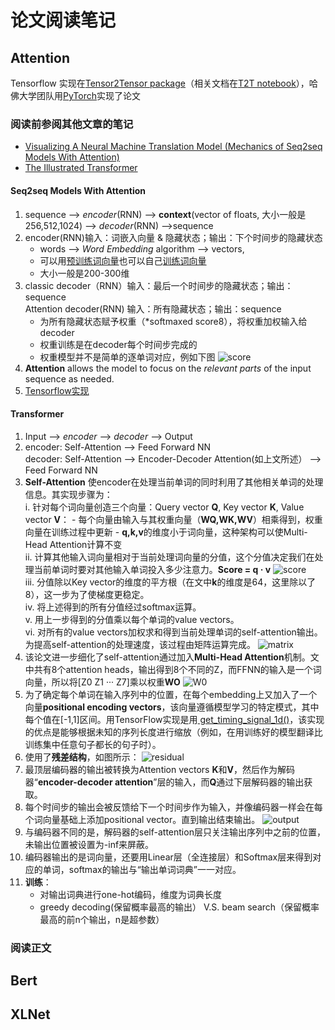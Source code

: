 # 论文阅读笔记
## Attention
Tensorflow 实现在[Tensor2Tensor package](https://github.com/tensorflow/tensor2tensor)（相关文档在[T2T notebook](https://colab.research.google.com/github/tensorflow/tensor2tensor/blob/master/tensor2tensor/notebooks/hello_t2t.ipynb)），哈佛大学团队用[PyTorch](http://nlp.seas.harvard.edu/2018/04/03/attention.html)实现了论文
### 阅读前参阅其他文章的笔记
- [Visualizing A Neural Machine Translation Model (Mechanics of Seq2seq Models With Attention)](https://jalammar.github.io/visualizing-neural-machine-translation-mechanics-of-seq2seq-models-with-attention/)
- [The Illustrated Transformer](https://jalammar.github.io/illustrated-transformer/)
#### Seq2seq Models With Attention
1. sequence --> *encoder*(RNN) --> **context**(vector of floats, 大小一般是256,512,1024) --> *decoder*(RNN) -->sequence
2. encoder(RNN)输入：词嵌入向量 & 隐藏状态；输出：下个时间步的隐藏状态
    - words --> *Word Embedding* algorithm --> vectors,
    - 可以用[预训练词向量](https://github.com/Embedding/Chinese-Word-Vectors)也可以自己[训练词向量](https://blog.csdn.net/zhylhy520/article/details/87615772)
    - 大小一般是200-300维
3. classic decoder（RNN）输入：最后一个时间步的隐藏状态；输出：sequence\
   Attention decoder(RNN) 输入：所有隐藏状态；输出：sequence
    - 为所有隐藏状态赋予权重（*softmaxed score8），将权重加权输入给decoder
    - 权重训练是在decoder每个时间步完成的
    - 权重模型并不是简单的逐单词对应，例如下图
    ![score](https://jalammar.github.io/images/attention_sentence.png)
4. **Attention** allows the model to focus on the *relevant parts* of the input sequence as needed.
5. [Tensorflow实现](https://github.com/tensorflow/nmt)
#### Transformer
1. Input --> *encoder* --> *decoder* --> Output
2. encoder: Self-Attention --> Feed Forward NN\
   decoder: Self-Attention --> Encoder-Decoder Attention(如上文所述） --> Feed Forward NN
3. **Self-Attention** 使encoder在处理当前单词的同时利用了其他相关单词的处理信息。其实现步骤为：\
    i. 针对每个词向量创造三个向量：Query vector **Q**, Key vector **K**, Value vector **V**：
        - 每个向量由输入与其权重向量（**WQ,WK,WV**）相乘得到，权重向量在训练过程中更新
        - **q,k,v**的维度小于词向量，这种架构可以使Multi-Head Attention计算不变\
    ii. 计算其他输入词向量相对于当前处理词向量的分值，这个分值决定我们在处理当前单词时要对其他输入单词投入多少注意力。**Score = q · v**
    ![score](https://jalammar.github.io/images/t/transformer_self_attention_score.png)\
    iii. 分值除以Key vector的维度的平方根（在文中**k**的维度是64，这里除以了8），这一步为了使梯度更稳定。\
    iv. 将上述得到的所有分值经过softmax运算。\
    v. 用上一步得到的分值乘以每个单词的value vectors。\
    vi. 对所有的value vectors加权求和得到当前处理单词的self-attention输出。\
    为提高self-attention的处理速度，该过程由矩阵运算完成。
    ![matrix](https://jalammar.github.io/images/t/self-attention-matrix-calculation-2.png)
4. 该论文进一步细化了self-attention通过加入**Multi-Head Attention**机制。文中共有8个attention heads，输出得到8个不同的Z，而FFNN的输入是一个词向量，所以将\[Z0 Z1 ··· Z7]乘以权重**WO** 
![W0](https://jalammar.github.io/images/t/transformer_attention_heads_weight_matrix_o.png)
5. 为了确定每个单词在输入序列中的位置，在每个embedding上又加入了一个向量**positional encoding vectors**，该向量遵循模型学习的特定模式，其中每个值在\[-1,1]区间。用TensorFlow实现是用[ get_timing_signal_1d()](https://github.com/tensorflow/tensor2tensor/blob/23bd23b9830059fbc349381b70d9429b5c40a139/tensor2tensor/layers/common_attention.py)，该实现的优点是能够根据未知的序列长度进行缩放（例如，在用训练好的模型翻译比训练集中任意句子都长的句子时）。
6. 使用了**残差结构**，如图所示：
![residual](https://jalammar.github.io/images/t/transformer_resideual_layer_norm_2.png)
7. 最顶层编码器的输出被转换为Attention vectors **K**和**V**，然后作为解码器“**encoder-decoder attention**”层的输入，而**Q**通过下层解码器的输出获取。
8. 每个时间步的输出会被反馈给下一个时间步作为输入，并像编码器一样会在每个词向量基础上添加positional vector。直到输出<EOS>结束输出。
![output](https://jalammar.github.io/images/t/transformer_decoding_2.gif)
9. 与编码器不同的是，解码器的self-attention层只关注输出序列中之前的位置，未输出位置被设置为-inf来屏蔽。
10. 编码器输出的是词向量，还要用Linear层（全连接层）和Softmax层来得到对应的单词，softmax的输出与“输出单词词典”一一对应。
11. **训练**：
    - 对输出词典进行one-hot编码，维度为词典长度
    - greedy decoding(保留概率最高的输出） V.S. beam search（保留概率最高的前n个输出，n是超参数）

### 阅读正文

## Bert

## XLNet
